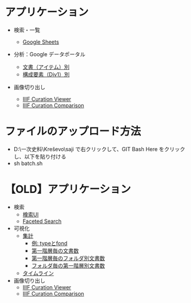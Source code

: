 # アプリケーション

- 検索・一覧
  - [Google Sheets](https://docs.google.com/spreadsheets/d/1W2akkXwfDENiC78Cbx1qs3rx39RvIz4ZEGMio0ZMRYs/edit?usp=sharing)

- 分析：Google データポータル
  - [文書（アイテム）別](https://datastudio.google.com/u/0/reporting/1zQUZX8ZQwhI5hU_OH5t9hvt1HB9pcwiZ/page/yjjFB)
  - [構成要素（Div1）別](https://datastudio.google.com/u/0/reporting/17i24MCcKJ3P5GQLIcWHCQhB13uNg4YkP/page/EVtFB)

- 画像切り出し
  - [IIIF Curation Viewer](http://codh.rois.ac.jp/software/iiif-curation-viewer/demo/?curation=https://nakamura196.github.io/saji/data/curation.json)
  - [IIIF Curation Comparison](http://icc.jp-r.com/app/#/?curation=https://nakamura196.github.io/saji/data/curation.json)

# ファイルのアップロード方法
- D:\一次史料\Kreševo\saji で右クリックして、GIT Bash Here をクリックし、以下を貼り付ける
- sh batch.sh

# 【OLD】アプリケーション
- 検索
  - [検索UI](https://nakamura196.github.io/min3/#/?u=https://nakamura196.github.io/saji/data/data.json&config=https://nakamura196.github.io/saji/data/config.json)
  - [Faceted Search](https://nakamura196.github.io/isearch/?u=https://nakamura196.github.io/saji/data/items.json)
- 可視化
  - [集計](https://nakamura196.github.io/min3/vis.html?u=https://nakamura196.github.io/saji/data/data.json)
    - [例: typeとfond](https://nakamura196.github.io/min3/vis?field=http%3A%2F%2Fdiyhistory.org%2Fpublic%2Fphr2%2Fns%2Fsaji%2Ffond&u=https%3A%2F%2Fnakamura196.github.io%2Fsaji%2Fdata%2Fdata.json&dispField=&max=10&sort=Numbers)
    - [第一階層毎の文書数](https://nakamura196.github.io/min3/vis.html?filter_field_1=http%3A%2F%2Fdiyhistory.org%2Fpublic%2Fphr2%2Fns%2Fsaji%2Ftype0&filter_values_1=buyuruldu%2CEMIN%2Cferm%C4%81n%2Cfetv%C4%81%2Ch%C3%BCccet%2Ci%CA%BFl%C4%81m%2Ckass%C4%81m%2Cm%C3%BCr%C4%81sele%2Ctapu%2Ctemess%C3%BCk%2Ctezkire%2Cunknown%2C%CA%BFarz-%C4%B1_h%C4%81l%2C%CA%BFilm%C3%BChaber&filter_field_2=http%3A%2F%2Fdiyhistory.org%2Fpublic%2Fphr2%2Fns%2Fsaji%2Ffond&filter_values_2=Tursko%2B1%2CTursko%2B2&y_axis_field=&u=https%3A%2F%2Fnakamura196.github.io%2Fsaji%2Fdata%2Fdata.json&dispField=http%3A%2F%2Fdiyhistory.org%2Fpublic%2Fphr2%2Fns%2Fsaji%2Ftype0&max=10&sort=Numbers)
    - [第一階層毎のフォルダ別文書数](https://nakamura196.github.io/min3/vis.html?filter_field_1=http%3A%2F%2Fdiyhistory.org%2Fpublic%2Fphr2%2Fns%2Fsaji%2Ftype0&filter_values_1=buyuruldu%2CEMIN%2Cferm%C4%81n%2Cfetv%C4%81%2Ch%C3%BCccet%2Ci%CA%BFl%C4%81m%2Ckass%C4%81m%2Cm%C3%BCr%C4%81sele%2Ctapu%2Ctemess%C3%BCk%2Ctezkire%2Cunknown%2C%CA%BFarz-%C4%B1_h%C4%81l%2C%CA%BFilm%C3%BChaber&filter_field_2=http%3A%2F%2Fdiyhistory.org%2Fpublic%2Fphr2%2Fns%2Fsaji%2Ffond&filter_values_2=Tursko%2B1%2CTursko%2B2&y_axis_field=http%3A%2F%2Fdiyhistory.org%2Fpublic%2Fphr2%2Fns%2Fsaji%2Ffond&u=https%3A%2F%2Fnakamura196.github.io%2Fsaji%2Fdata%2Fdata.json&dispField=http%3A%2F%2Fdiyhistory.org%2Fpublic%2Fphr2%2Fns%2Fsaji%2Ftype0&max=10&sort=Numbers)
    - [フォルダ毎の第一階層別文書数](https://nakamura196.github.io/min3/vis.html?filter_field_1=http%3A%2F%2Fdiyhistory.org%2Fpublic%2Fphr2%2Fns%2Fsaji%2Ftype0&filter_values_1=buyuruldu%2CEMIN%2Cferm%C4%81n%2Cfetv%C4%81%2Ch%C3%BCccet%2Ci%CA%BFl%C4%81m%2Ckass%C4%81m%2Cm%C3%BCr%C4%81sele%2Ctapu%2Ctemess%C3%BCk%2Ctezkire%2Cunknown%2C%CA%BFarz-%C4%B1_h%C4%81l%2C%CA%BFilm%C3%BChaber&filter_field_2=http%3A%2F%2Fdiyhistory.org%2Fpublic%2Fphr2%2Fns%2Fsaji%2Ffond&filter_values_2=Tursko%2B1%2CTursko%2B2&y_axis_field=http%3A%2F%2Fdiyhistory.org%2Fpublic%2Fphr2%2Fns%2Fsaji%2Ftype0&u=https%3A%2F%2Fnakamura196.github.io%2Fsaji%2Fdata%2Fdata.json&dispField=http%3A%2F%2Fdiyhistory.org%2Fpublic%2Fphr2%2Fns%2Fsaji%2Ffond&max=10&sort=Numbers)
  - [タイムライン](https://nakamura196.github.io/min3/input)
- 画像切り出し
  - [IIIF Curation Viewer](http://codh.rois.ac.jp/software/iiif-curation-viewer/demo/?curation=https://nakamura196.github.io/saji/data/curation.json)
  - [IIIF Curation Comparison](https://nakamura196.github.io/i3/comp/search.html?curation=https://nakamura196.github.io/saji/data/curation.json&thumb=true)

